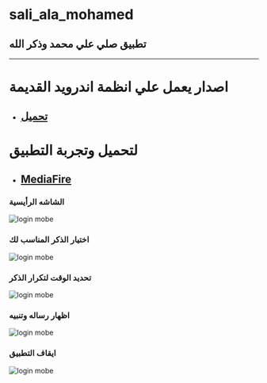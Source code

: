 # sali_ala_mohamed
## تطبيق صلي علي محمد وذكر الله
***
# اصدار يعمل علي انظمة اندرويد القديمة
* ## [تحميل](https://github.com/Nerosoft/sali_ala_mohamed/tree/2c13dcf25d64e87cfe730bffc0fc230dd0956073)
# لتحميل وتجربة التطبيق
* ## [MediaFire](http://www.mediafire.com/file/gayf5c5chsshqyd/sali_ala_mohamed.apk/file)
### الشاشه الرأيسية
![login mobe](https://github.com/Nerosoft/sali_ala_mohamed/blob/master/screen%20shot/Screenshot_2018-08-14-15-18-53-28.png)
### اختيار الذكر المناسب لك
![login mobe](https://github.com/Nerosoft/sali_ala_mohamed/blob/master/screen%20shot/Screenshot_2018-08-14-15-19-20-91.png)
### تحديد الوقت لتكرار الذكر
![login mobe](https://github.com/Nerosoft/sali_ala_mohamed/blob/master/screen%20shot/Screenshot_2018-08-14-15-19-47-65.png)
### اظهار رساله وتنبيه
![login mobe](https://github.com/Nerosoft/sali_ala_mohamed/blob/master/screen%20shot/Screenshot_2018-08-14-15-21-25-71.png)
### ايقاف التطبيق
![login mobe](https://github.com/Nerosoft/sali_ala_mohamed/blob/master/screen%20shot/Screenshot_2018-08-14-15-19-55-44.png)
